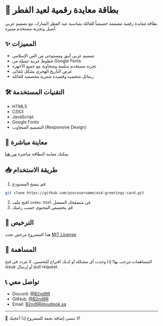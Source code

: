 # 🌙 بطاقة معايدة رقمية لعيد الفطر

بطاقة معايدة رقمية مصممة خصيصاً للعائلة بمناسبة عيد الفطر المبارك، مع تصميم عربي أصيل وتجربة مستخدم مميزة.

## ✨ المميزات

- تصميم عربي أنيق ومستوحى من الفن الإسلامي
- خطوط عربية جميلة من Google Fonts
- تجربة مستخدم سلسة ومتجاوبة مع جميع الأجهزة
- عرض التاريخ الهجري بشكل تلقائي
- رسائل شخصية وقصيدة شعرية مخصصة للعائلة

## 🛠️ التقنيات المستخدمة

- HTML5
- CSS3
- JavaScript
- Google Fonts
- التصميم المتجاوب (Responsive Design)

## 🚀 معاينة مباشرة

يمكنك معاينة البطاقة مباشرة [من هنا](https://yourusername.github.io/eid-greetings-card)

## 📥 طريقة الاستخدام

1. قم بنسخ المستودع:
```bash
git clone https://github.com/yourusername/eid-greetings-card.git
```

2. افتح ملف `index.html` في متصفحك المفضل
3. قم بتخصيص المحتوى حسب رغبتك

## 📝 الترخيص

هذا المشروع مرخص تحت [MIT License](LICENSE)

## 🤝 المساهمة

المساهمات مرحب بها! إذا وجدت أي مشكلة أو لديك اقتراح للتحسين، لا تتردد في فتح issue أو إرسال pull request.

## 📞 تواصل معي

- Discord: [@B2nd9R]()
- GitHub: [@B2nd9R]()
- Email: B2nd9R@outlook.sa

---
🌟 لا تنسى إضافة نجمة للمشروع إذا أعجبك!